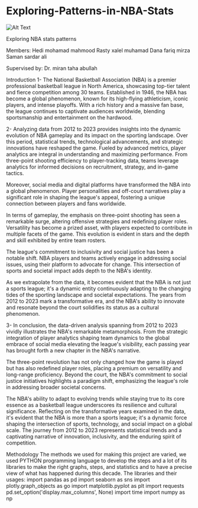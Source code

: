 # Exploring-Patterns-in-NBA-Stats

![Alt Text]([URL](https://github.com/K-relay/Exploring-Patterns-in-NBA-Stats/blob/main/image.png?raw=true))

Exploring NBA stats patterns


Members:
Hedi mohamad mahmood
Rasty xalel muhamad
Dana fariq mirza
Saman sardar ali

Supervised by:
Dr. miran taha abullah

Introduction
1- The National Basketball Association (NBA) is a premier professional basketball league in North America, showcasing top-tier talent and fierce competition among 30 teams. Established in 1946, the NBA has become a global phenomenon, known for its high-flying athleticism, iconic players, and intense playoffs. With a rich history and a massive fan base, the league continues to captivate audiences worldwide, blending sportsmanship and entertainment on the hardwood.

2- Analyzing data from 2012 to 2023 provides insights into the dynamic evolution of NBA gameplay and its impact on the sporting landscape. Over this period, statistical trends, technological advancements, and strategic innovations have reshaped the game. Fueled by advanced metrics, player analytics are integral in understanding and maximizing performance. From three-point shooting efficiency to player-tracking data, teams leverage analytics for informed decisions on recruitment, strategy, and in-game tactics.

Moreover, social media and digital platforms have transformed the NBA into a global phenomenon. Player personalities and off-court narratives play a significant role in shaping the league's appeal, fostering a unique connection between players and fans worldwide.

In terms of gameplay, the emphasis on three-point shooting has seen a remarkable surge, altering offensive strategies and redefining player roles. Versatility has become a prized asset, with players expected to contribute in multiple facets of the game. This evolution is evident in stars and the depth and skill exhibited by entire team rosters.

The league's commitment to inclusivity and social justice has been a notable shift. NBA players and teams actively engage in addressing social issues, using their platform to advocate for change. This intersection of sports and societal impact adds depth to the NBA's identity.

As we extrapolate from the data, it becomes evident that the NBA is not just a sports league; it's a dynamic entity continuously adapting to the changing tides of the sporting landscape and societal expectations. The years from 2012 to 2023 mark a transformative era, and the NBA's ability to innovate and resonate beyond the court solidifies its status as a cultural phenomenon.

3- In conclusion, the data-driven analysis spanning from 2012 to 2023 vividly illustrates the NBA's remarkable metamorphosis. From the strategic integration of player analytics shaping team dynamics to the global embrace of social media elevating the league's visibility, each passing year has brought forth a new chapter in the NBA's narrative.

The three-point revolution has not only changed how the game is played but has also redefined player roles, placing a premium on versatility and long-range proficiency. Beyond the court, the NBA's commitment to social justice initiatives highlights a paradigm shift, emphasizing the league's role in addressing broader societal concerns.

The NBA's ability to adapt to evolving trends while staying true to its core essence as a basketball league underscores its resilience and cultural significance. Reflecting on the transformative years examined in the data, it's evident that the NBA is more than a sports league; it's a dynamic force shaping the intersection of sports, technology, and social impact on a global scale. The journey from 2012 to 2023 represents statistical trends and a captivating narrative of innovation, inclusivity, and the enduring spirit of competition.



Methodology
The methods we used for making this project are varied, we used PYTHON programming language to develop the steps and a lot of its libraries to make the right graphs, steps, and statistics and to have a precise view of what has happened during this decade.
The libraries and their usages:
import pandas as pd
import seaborn as sns
import plotly.graph_objects as go
import matplotlib.pyplot as plt
import requests
pd.set_option('display.max_columns', None) 
import time
import numpy as np
